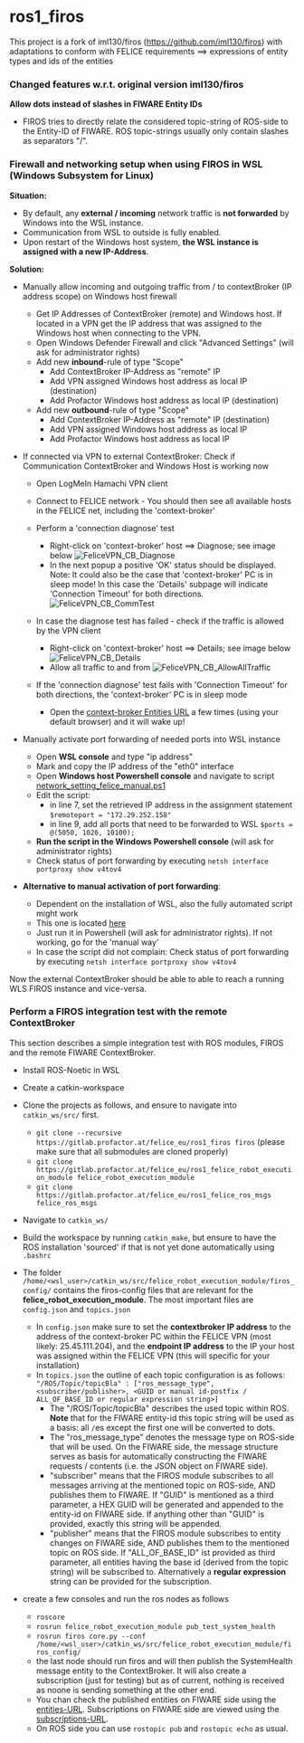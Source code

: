 # ros1_firos

This project is a fork of iml130/firos (https://github.com/iml130/firos) with adaptations to conform with FELICE requirements ==> expressions of entity types and ids of the entities

### Changed features w.r.t. original version iml130/firos
**Allow dots instead of slashes in FIWARE Entity IDs**
- FIROS tries to directly relate the considered topic-string of ROS-side to the Entity-ID of FIWARE. ROS topic-strings usually only contain slashes as separators "/".

### Firewall and networking setup when using FIROS in WSL (Windows Subsystem for Linux)
**Situation:** 
- By default, any **external / incoming** network traffic is **not forwarded** by Windows into the WSL instance. 
- Communication from WSL to outside is fully enabled.
- Upon restart of the Windows host system, **the WSL instance is assigned with a new IP-Address**.

**Solution:**
- Manually allow incoming and outgoing traffic from / to contextBroker (IP address scope) on Windows host firewall
  - Get IP Addresses of ContextBroker (remote) and Windows host. If located in a VPN get the IP address that was assigned to the Windows host when connecting to the VPN.
  - Open Windows Defender Firewall and click "Advanced Settings" (will ask for administrator rights)
  - Add new **inbound**-rule of type "Scope"
    - Add ContextBroker IP-Address as "remote" IP
    - Add VPN assigned Windows host address as local IP (destination)
    - Add Profactor Windows host address as local IP (destination)
  - Add new **outbound**-rule of type "Scope"
    - Add ContextBroker IP-Address as "remote" IP (destination)
    - Add VPN assigned Windows host address as local IP
    - Add Profactor Windows host address as local IP

- If connected via VPN to external ContextBroker: Check if Communication ContextBroker and Windows Host is working now
  - Open LogMeIn Hamachi VPN client
  - Connect to FELICE network - You should then see all available hosts in the FELICE net, including the 'context-broker'
  - Perform a 'connection diagnose' test
    - Right-click on 'context-broker' host ==> Diagnose; see image below
  ![FeliceVPN_CB_Diagnose](doc/utils/202205_FeliceVPN_CB_Diagnose.png "Diagnose context-broker host")
    - In the next popup a positive 'OK' status should be displayed. Note: It could also be the case that 'context-broker' PC is in sleep mode! In this case the 'Details' subpage will indicate 'Connection Timeout' for both directions.
  ![FeliceVPN_CB_CommTest](doc/utils/202205_FeliceVPN_CB_CommTest.png "Expected communication test result")
  - In case the diagnose test has failed - check if the traffic is allowed by the VPN client
    - Right-click on 'context-broker' host ==> Details; see image below
  ![FeliceVPN_CB_Details](doc/utils/202205_FeliceVPN_CB_Details.png "Details of the context-broker host")
    - Allow all traffic to and from
  ![FeliceVPN_CB_AllowAllTraffic](doc/utils/202205_FeliceVPN_CB_AllowAllTraffic.png "Allow all traffic to/from context-broker")

  - If the 'connection diagnose' test fails with 'Connection Timeout' for both directions, the 'context-broker' PC is in sleep mode
    - Open the [context-broker Entities URL](http://25.45.111.204:1026/v2/entities) a few times (using your default browser) and it will wake up!

- Manually activate port forwarding of needed ports into WSL instance
  - Open **WSL console** and type "ip address"
  - Mark and copy the IP address of the "eth0" interface
  - Open **Windows host Powershell console** and navigate to script [network_setting_felice_manual.ps1](https://gitlab.profactor.at/felice_eu/ros1_firos/-/blob/main/doc/utils/network_setting_felice_manual.ps1)
  - Edit the script:
    - in line 7, set the retrieved IP address in the assignment statement `$remoteport = "172.29.252.158"`
    - in line 9, add all ports that need to be forwarded to WSL `$ports = @(5050, 1026, 10100);`
  - **Run the script in the Windows Powershell console** (will ask for administrator rights)
  - Check status of port forwarding by executing `netsh interface portproxy show v4tov4`

- **Alternative to manual activation of port forwarding**:
  - Dependent on the installation of WSL, also the fully automated script might work
  - This one is located [here](https://gitlab.profactor.at/felice_eu/ros1_firos/-/blob/main/doc/utils/network_setting_felice.ps1)
  - Just run it in Powershell (will ask for administrator rights). If not working, go for the 'manual way'
  - In case the script did not complain: Check status of port forwarding by executing `netsh interface portproxy show v4tov4`

Now the external ContextBroker should be able to able to reach a running WLS FIROS instance and vice-versa.

### Perform a FIROS integration test with the remote ContextBroker
This section describes a simple integration test with ROS modules, FIROS and the remote FIWARE ContextBroker.
- Install ROS-Noetic in WSL
- Create a catkin-workspace
- Clone the projects as follows, and ensure to navigate into `catkin_ws/src/` first.
  - `git clone --recursive https://gitlab.profactor.at/felice_eu/ros1_firos firos` (please make sure that all submodules are cloned properly)
  - `git clone https://gitlab.profactor.at/felice_eu/ros1_felice_robot_execution_module felice_robot_execution_module`
  - `git clone https://gitlab.profactor.at/felice_eu/ros1_felice_ros_msgs felice_ros_msgs`
- Navigate to `catkin_ws/`
- Build the workspace by running `catkin_make`, but ensure to have the ROS installation 'sourced' if that is not yet done automatically using `.bashrc`

- The folder `/home/<wsl_user>/catkin_ws/src/felice_robot_execution_module/firos_config/` contains the firos-config files that are relevant for the **felice_robot_execution_module**. The most important files are `config.json` and `topics.json`
  - In `config.json` make sure to set the **contextbroker IP address** to the address of the context-broker PC within the FELICE VPN (most likely: 25.45.111.204), and the **endpoint IP address** to the IP your host was assigned within the FELICE VPN (this will specific for your installation)
  - In `topics.json` the outline of each topic configuration is as follows: `"/ROS/Topic/topicBla" : ["ros_message_type", <subscriber/publisher>, <GUID or manual id-postfix / ALL_OF_BASE_ID or regular expression string>]`
    - The "/ROS/Topic/topicBla" describes the used topic within ROS. **Note** that for the FIWARE entity-id this topic string will be used as a basis: all `/`es except the first one will be converted to dots.
    - The "ros_message_type" denotes the message type on ROS-side that will be used. On the FIWARE side, the message structure serves as basis for automatically constructing the FIWARE requests / contents (i.e. the JSON object on FIWARE side).
    - "subscriber" means that the FIROS module subscribes to all messages arriving at the mentioned topic on ROS-side, AND publishes them to FIWARE. If "GUID" is mentioned as a third parameter, a HEX GUID will be generated and appended to the entity-id on FIWARE side. If anything other than "GUID" is provided, exactly this string will be appended.
    - "publisher" means that the FIROS module subscribes to entity changes on FIWARE side, AND publishes them to the mentioned topic on ROS side. If "ALL_OF_BASE_ID" ist provided as third parameter, all entities having the base id (derived from the topic string) will be subscribed to. Alternatively a **regular expression** string can be provided for the subscription.

- create a few consoles and run the ros nodes as follows
  - `roscore`
  - `rosrun felice_robot_execution_module pub_test_system_health`
  - `rosrun firos core.py --conf /home/<wsl_user>/catkin_ws/src/felice_robot_execution_module/firos_config/`
  - the last node should run firos and will then publish the SystemHealth message entity to the ContextBroker. It will also create a subscription (just for testing) but as of current, nothing is received as noone is sending something at the other end.
  - You chan check the published entities on FIWARE side using the [entities-URL](http://25.45.111.204:1026/v2/entities). Subscriptions on FIWARE side are viewed using the [subscriptions-URL](http://25.45.111.204:1026/v2/subscriptions).
  - On ROS side you can use `rostopic pub` and `rostopic echo` as usual.


